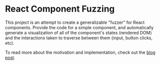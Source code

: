 # React Component Fuzzing

This project is an attempt to create a generalizable "fuzzer" for React components. Provide the code for a simple component, and automatically generate a visualization of all of the component's states (rendered DOM) and the interactions taken to traverse between them (input, button clicks, etc).

To read more about the motivation and implementation, check out the [blog post](https://trevo.rs/gui-fuzzer).